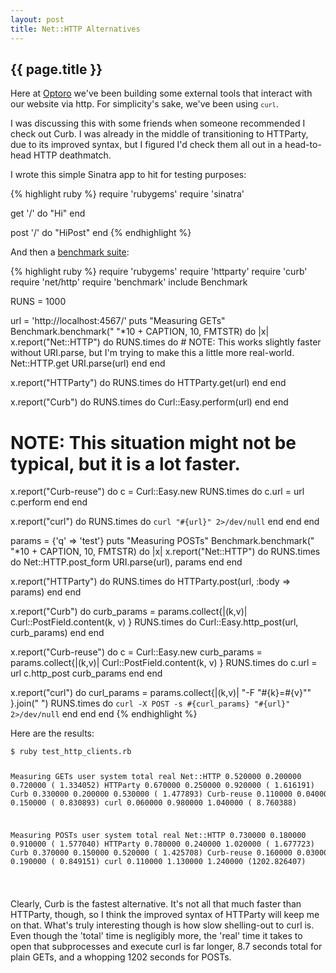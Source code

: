 ```yaml
---
layout: post
title: Net::HTTP Alternatives
---
```


{{ page.title }}
----------------

Here at [Optoro](http://www.optoro.com) we've been building some external tools that interact with our website via http. For simplicity's sake, we've been using <code>`curl`</code>.

I was discussing this with some friends when someone recommended I check out Curb. I was already in the middle of transitioning to HTTParty, due to its improved syntax, but I figured I'd check them all out in a head-to-head HTTP deathmatch.

I wrote this simple Sinatra app to hit for testing purposes:

{% highlight ruby %}
require 'rubygems'
require 'sinatra'

get '/' do
  "Hi"
end

post '/' do
  "HiPost"
end
{% endhighlight %}

And then a [benchmark suite](https://gist.github.com/821485 "Benchmark Code Gist"):

  <div class="shortCode">

{% highlight ruby %}
require 'rubygems'
require 'httparty'
require 'curb'
require 'net/http'
require 'benchmark'
include Benchmark

RUNS = 1000

url = 'http://localhost:4567/'
puts "Measuring GETs"
Benchmark.benchmark(" "*10 + CAPTION, 10, FMTSTR) do |x|
  x.report("Net::HTTP") do 
    RUNS.times do 
      # NOTE: This works slightly faster without URI.parse, but I'm trying to make this a little more real-world.
      Net::HTTP.get URI.parse(url)
    end
  end

  x.report("HTTParty") do
    RUNS.times do
      HTTParty.get(url)
    end
  end

  x.report("Curb") do
    RUNS.times do
      Curl::Easy.perform(url)
    end
  end

  # NOTE: This situation might not be typical, but it is a lot faster.
  x.report("Curb-reuse") do
    c = Curl::Easy.new
    RUNS.times do
      c.url = url
      c.perform
    end
  end

  x.report("curl") do
    RUNS.times do
      `curl "#{url}" 2>/dev/null`
    end
  end
end


params = {'q' => 'test'}
puts "Measuring POSTs"
Benchmark.benchmark(" "*10 + CAPTION, 10, FMTSTR) do |x|
  x.report("Net::HTTP") do 
    RUNS.times do 
      Net::HTTP.post_form URI.parse(url), params
    end
  end

  x.report("HTTParty") do
    RUNS.times do
      HTTParty.post(url, :body => params)
    end
  end

  x.report("Curb") do
    curb_params = params.collect{|(k,v)| Curl::PostField.content(k, v) }
    RUNS.times do
      Curl::Easy.http_post(url, curb_params)
    end
  end

  x.report("Curb-reuse") do
    c = Curl::Easy.new
    curb_params = params.collect{|(k,v)| Curl::PostField.content(k, v) }
    RUNS.times do
      c.url = url
      c.http_post curb_params
    end
  end

  x.report("curl") do
    curl_params = params.collect{|(k,v)| "-F \"#{k}=#{v}\"" }.join(" ")
    RUNS.times do
      `curl -X POST -s #{curl_params} "#{url}" 2>/dev/null`
    end
  end
end
{% endhighlight %}

  </div>

Here are the results:

<div class="highlight"><code><pre>
$ ruby test_http_clients.rb 

Measuring GETs
                user     system      total        real
Net::HTTP   0.520000   0.200000   0.720000 (  1.334052)
HTTParty    0.670000   0.250000   0.920000 (  1.616191)
Curb        0.330000   0.200000   0.530000 (  1.477893)
Curb-reuse  0.110000   0.040000   0.150000 (  0.830893)
curl        0.060000   0.980000   1.040000 (  8.760388)

Measuring POSTs
                user     system      total        real
Net::HTTP   0.730000   0.180000   0.910000 (  1.577040)
HTTParty    0.780000   0.240000   1.020000 (  1.677723)
Curb        0.370000   0.150000   0.520000 (  1.425708)
Curb-reuse  0.160000   0.030000   0.190000 (  0.849151)
curl        0.110000   1.130000   1.240000 (1202.826407)

</pre></code></div>

Clearly, Curb is the fastest alternative. It's not all that much faster than HTTParty, though, so I think the improved syntax of HTTParty will keep me on that. What's truly interesting though is how slow shelling-out to curl is. Even though the 'total' time is negligibly more, the 'real' time it takes to open that subprocesses and execute curl is far longer, 8.7 seconds total for plain GETs, and a whopping 1202 seconds for POSTs.
